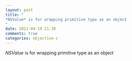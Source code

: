 ```yaml
---
layout: post
title: "
*NSValue* is for wrapping primitive type as an object
"
date: 2011-04-19 21:39
comments: true
categories: objective-c
---
```


*NSValue* is for wrapping primitive type as an object

